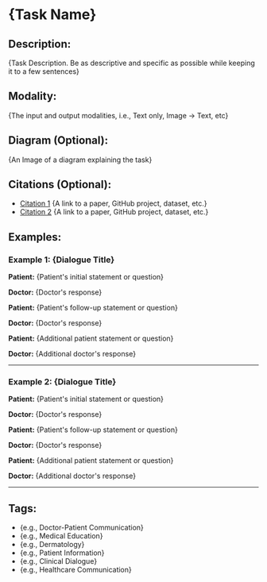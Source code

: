 # {Task Name}

## Description:
{Task Description. Be as descriptive and specific as possible while keeping it to a few sentences}

## Modality:
{The input and output modalities, i.e., Text only, Image -> Text, etc}

## Diagram (Optional):
{An Image of a diagram explaining the task}

## Citations (Optional):
- [Citation 1](URL) {A link to a paper, GitHub project, dataset, etc.}
- [Citation 2](URL) {A link to a paper, GitHub project, dataset, etc.}

## Examples:

### Example 1: {Dialogue Title}

**Patient:** {Patient's initial statement or question}

**Doctor:** {Doctor's response}

**Patient:** {Patient's follow-up statement or question}

**Doctor:** {Doctor's response}

**Patient:** {Additional patient statement or question}

**Doctor:** {Additional doctor's response}

---

### Example 2: {Dialogue Title}

**Patient:** {Patient's initial statement or question}

**Doctor:** {Doctor's response}

**Patient:** {Patient's follow-up statement or question}

**Doctor:** {Doctor's response}

**Patient:** {Additional patient statement or question}

**Doctor:** {Additional doctor's response}

---

## Tags:
- {e.g., Doctor-Patient Communication}
- {e.g., Medical Education}
- {e.g., Dermatology}
- {e.g., Patient Information}
- {e.g., Clinical Dialogue}
- {e.g., Healthcare Communication}
